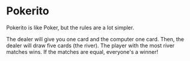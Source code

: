 # Pokerito

Pokerito is like Poker, but the rules are a lot simpler.

The dealer will give you one card and the computer one card.
Then, the dealer will draw five cards (the river).
The player with the most river matches wins. If the matches are equal, everyone's a winner!
